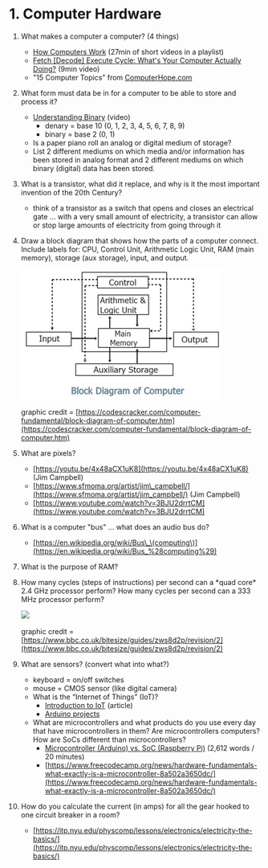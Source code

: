 # 1. Computer Hardware

1. What makes a computer a computer? \(4 things\)
   * [How Computers Work](https://www.youtube.com/playlist?list=PLzdnOPI1iJNcsRwJhvksEo1tJqjIqWbN-) \(27min of short videos in a playlist\)
   * [Fetch \[Decode\] Execute Cycle: What's Your Computer Actually Doing?](https://www.youtube.com/watch?v=Z5JC9Ve1sfI) \(9min video\)
   * "15 Computer Topics" from [ComputerHope.com](https://www.computerhope.com/issues/ch001262.htm)
2. What form must data be in for a computer to be able to store and process it?
   * [Understanding Binary](https://www.youtube.com/watch?v=vc-9uASeU7I) \(video\)
     * denary = base 10 \(0, 1, 2, 3, 4, 5, 6, 7, 8, 9\)
     * binary = base 2 \(0, 1\)
   * Is a paper piano roll an analog or digital medium of storage?
   * List 2 different mediums on which media and/or information has been stored in analog format and 2 different mediums on which binary \(digital\) data has been stored.
3. What is a transistor, what did it replace, and why is it the most important invention of the 20th Century?
   * think of a transistor as a switch that opens and closes an electrical gate ... with a very small amount of electricity, a transistor can allow or stop large amounts of electricity from going through it
4. Draw a block diagram that shows how the parts of a computer connect. Include labels for: CPU, Control Unit, Arithmetic Logic Unit, RAM \(main memory\), storage \(aux storage\), input, and output. 

   ![](../../.gitbook/assets/image%20%282%29.png) 

   graphic credit = [https://codescracker.com/computer-fundamental/block-diagram-of-computer.htm](https://codescracker.com/computer-fundamental/block-diagram-of-computer.htm)

5. What are pixels?
   * [https://youtu.be/4x48aCX1uK8](https://youtu.be/4x48aCX1uK8) \(Jim Campbell\)
   * [https://www.sfmoma.org/artist/jim\_campbell/](https://www.sfmoma.org/artist/jim_campbell/) \(Jim Campbell\)
   * [https://www.youtube.com/watch?v=3BJU2drrtCM](https://www.youtube.com/watch?v=3BJU2drrtCM)
6. What is a computer "bus" ... what does an audio bus do? 
   * [https://en.wikipedia.org/wiki/Bus\_\(computing\)](https://en.wikipedia.org/wiki/Bus_%28computing%29)
7. What is the purpose of RAM?
8. How many cycles \(steps of instructions\) per second can a \*quad core\* 2.4 GHz processor perform? How many cycles per second can a 333 MHz processor perform?

   ![](https://bam.files.bbci.co.uk/bam/live/content/z87yvcw/large)

   graphic credit = [https://www.bbc.co.uk/bitesize/guides/zws8d2p/revision/2](https://www.bbc.co.uk/bitesize/guides/zws8d2p/revision/2)

9. What are sensors? \(convert what into what?\)
   * keyboard = on/off switches
   * mouse = CMOS sensor \(like digital camera\)
   * What is the “Internet of Things” \(IoT\)?
     * [Introduction to IoT](https://www.leverege.com/iot-ebook/what-is-iot) \(article\)
     * [Arduino projects](https://create.arduino.cc/projecthub/projects/tags/iot)
   * What are microcontrollers and what products do you use every day that have microcontrollers in them? Are microcontrollers computers? How are SoCs different than microcontrollers?
     * [Microcontroller \(Arduino\) vs. SoC \(Raspberry Pi\)](https://appcodelabs.com/microcontroller-microprocessor-socs) \(2,612 words / 20 minutes\)
     * [https://www.freecodecamp.org/news/hardware-fundamentals-what-exactly-is-a-microcontroller-8a502a3650dc/](https://www.freecodecamp.org/news/hardware-fundamentals-what-exactly-is-a-microcontroller-8a502a3650dc/)
10. How do you calculate the current \(in amps\) for all the gear hooked to one circuit breaker in a room?
    * [https://itp.nyu.edu/physcomp/lessons/electronics/electricity-the-basics/](https://itp.nyu.edu/physcomp/lessons/electronics/electricity-the-basics/)

